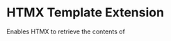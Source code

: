 # HTMX Template Extension
 
Enables HTMX to retrieve the contents of <template> elements rather than make an HTTP request.

```html
<p hx-get="template:lorem" hx-trigger="load delay:3s">Loading...</p>
<template id="lorem">Lorem ipsum dolor sit amet...</template>
```

Upon a request being made by HTMX, if the request path begins with `template:`, the extension will take over and retrieve the contents of the `<template>` element with a matching `id`, `name`, or `data-name` attribute, instead of making an HTTP request. 

This allows for keeping simple changes that don't require server-side processing entirely on the client side, which can increase performance, decrease bandwidth usage, and improve conceptual locality in your code.

## Installation
```html
<!-- From jsDelivr -->
<script src="https://cdn.jsdelivr.net/gh/katrinakitten/htmx-template@1.0/htmx-template.min.js"></script>

<!-- Or a local file -->
<script src="./htmx-template.min.js"></script>
```

Once the script is included, you'll need to use the `hx-ext` attribute to enable the extension. See [the HTMX docs](https://htmx.org/extensions/) for more information.
```html
<body hx-ext="template">
  <!-- Your content here -->
</body>
```

## Gotchas
Note that in order to respect HTMX swapping rules, the template's `innerHTML` is used, rather than "properly" making a copy of its content nodes. This means, among other things, that `<slot>` elements will not work - this is not a web component, but rather a "faked" HTTP response body that is handled by HTMX in the same way as any other request.

In future versions, this behavior may be changed to allow `<slot>` elements to reference the request parameters (currently, the requested template does not have access to them).

